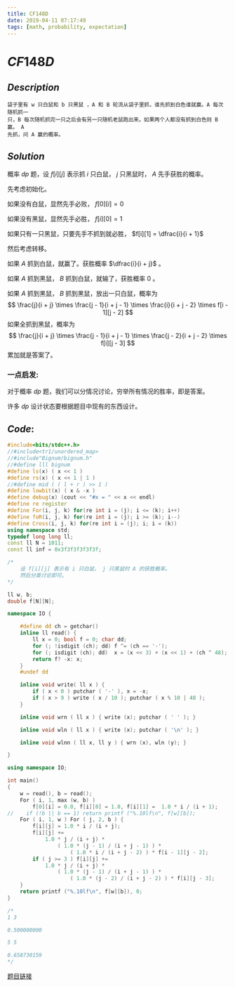 ```yaml
---
title: CF148D
date: 2019-04-11 07:17:49
tags: [math, probability, expectation]
---
```


# $CF148D$



## $Description$

```
袋子里有 w 只白鼠和 b 只黑鼠 ，A 和 B 轮流从袋子里抓，谁先抓到白色谁就赢。A 每次随机抓一
只，B 每次随机抓完一只之后会有另一只随机老鼠跑出来。如果两个人都没有抓到白色则 B 赢。 A 
先抓，问 A 赢的概率。
```



## $Solution$

概率 $dp$ 题，设 $f[i][j]$ 表示抓 $i$ 只白鼠， $j$ 只黑鼠时， $A$ 先手获胜的概率。

先考虑初始化。

如果没有白鼠，显然先手必败， $f[0][i] = 0$ 

如果没有黑鼠，显然先手必胜， $f[i][0] = 1$ 

如果只有一只黑鼠，只要先手不抓到就必胜， $f[i][1] = \dfrac{i}{i + 1}$

然后考虑转移。

如果 $A$ 抓到白鼠，就赢了。获胜概率 $\dfrac{i}{i + j}$ 。

如果 $A$ 抓到黑鼠， $B$ 抓到白鼠，就输了，获胜概率 $0$ 。

如果 $A$ 抓到黑鼠， $B$ 抓到黑鼠，放出一只白鼠，概率为 
$$
\frac{j}{i + j} \times \frac{j - 1}{i + j - 1} \times \frac{i}{i + j - 2} \times f[i - 1][j - 2]
$$
如果全抓到黑鼠，概率为
$$
\frac{j}{i + j} \times \frac{j - 1}{i + j - 1} \times \frac{j - 2}{i + j - 2} \times f[i][j - 3]
$$
累加就是答案了。



### 一点启发:

对于概率 $dp$ 题，我们可以分情况讨论，穷举所有情况的胜率，即是答案。

许多 $dp$ 设计状态要根据题目中现有的东西设计。



## $Code:$

```cpp
#include<bits/stdc++.h>
//#include<tr1/unordered_map>
//#include"Bignum/bignum.h"
//#define lll bignum
#define ls(x) ( x << 1 )
#define rs(x) ( x << 1 | 1 )
//#define mid ( ( l + r ) >> 1 )
#define lowbit(x) ( x & -x )
#define debug(x) (cout << "#x = " << x << endl)
#define re register
#define For(i, j, k) for(re int i = (j); i <= (k); i++)
#define foR(i, j, k) for(re int i = (j); i >= (k); i--)
#define Cross(i, j, k) for(re int i = (j); i; i = (k))
using namespace std;
typedef long long ll;
const ll N = 1011;
const ll inf = 0x3f3f3f3f3f3f;

/*
    设 f[i][j] 表示有 i 只白鼠， j 只黑鼠时 A 的获胜概率。
    然后分类讨论即可。 
*/

ll w, b;
double f[N][N];

namespace IO {

    #define dd ch = getchar()
    inline ll read() {
        ll x = 0; bool f = 0; char dd;
        for (; !isdigit (ch); dd) f ^= (ch == '-');
        for (; isdigit (ch); dd)  x = (x << 3) + (x << 1) + (ch ^ 48);
        return f? -x: x;
    }
    #undef dd

    inline void write( ll x ) {
        if ( x < 0 ) putchar ( '-' ), x = -x;
        if ( x > 9 ) write ( x / 10 ); putchar ( x % 10 | 48 );
    }

    inline void wrn ( ll x ) { write (x); putchar ( ' ' ); }

    inline void wln ( ll x ) { write (x); putchar ( '\n' ); }

    inline void wlnn ( ll x, ll y ) { wrn (x), wln (y); }

}

using namespace IO;

int main()
{
    w = read(), b = read();
    For ( i, 1, max (w, b) ) 
        f[0][i] = 0.0, f[i][0] = 1.0, f[i][1] =  1.0 * i / (i + 1);
//    if (!b || b == 1) return printf ("%.10lf\n", f[w][b]);
    For ( i, 1, w ) For ( j, 2, b ) {
        f[i][j] = 1.0 * i / (i + j);
        f[i][j] += 
            1.0 * j / (i + j) * 
                ( 1.0 * (j - 1) / (i + j - 1) ) * 
                    ( 1.0 * i / (i + j - 2) ) * f[i - 1][j - 2];
        if ( j >= 3 ) f[i][j] += 
            1.0 * j / (i + j) * 
                ( 1.0 * (j - 1) / (i + j - 1) ) * 
                    ( 1.0 * (j - 2) / (i + j - 2) ) * f[i][j - 3];
    }
    return printf ("%.10lf\n", f[w][b]), 0;
}

/*
1 3

0.500000000

5 5

0.658730159
*/

```

[题目链接](<http://codeforces.com/problemset/problem/148/D>)